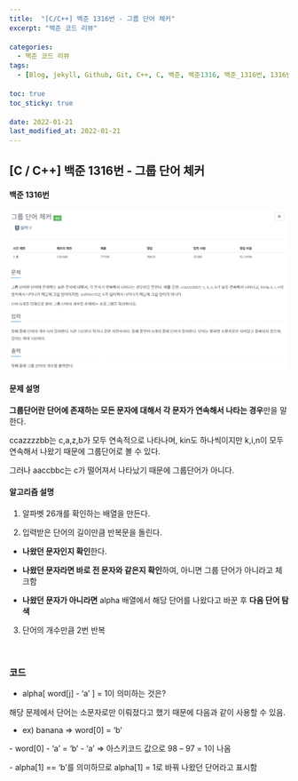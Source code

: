 ```yaml
---
title:  "[C/C++] 백준 1316번 - 그룹 단어 체커"
excerpt: "백준 코드 리뷰"

categories:
  - 백준 코드 리뷰
tags:
  - [Blog, jekyll, Github, Git, C++, C, 백준, 백준1316, 백준_1316번, 1316번, c++_1316번, 그룹단어체커]

toc: true
toc_sticky: true
 
date: 2022-01-21
last_modified_at: 2022-01-21
---
```


## [C / C++] 백준 1316번 - 그룹 단어 체커

#### 백준 1316번

![1316](../images/2021-01-21-1316-posting/1316.PNG)



#### 문제 설명

**그룹단어란 단어에 존재하는 모든 문자에 대해서 각 문자가 연속해서 나타는 경우**만을 말한다.

ccazzzzbb는 c,a,z,b가 모두 연속적으로 나타나며, kin도 하나씩이지만 k,i,n이 모두 연속해서 나왔기 때문에 그룹단어로 볼 수 있다.

그러나 aaccbbc는 c가 떨어져서 나타났기 때문에 그룹단어가 아니다.



#### 알고리즘 설명

1. 알파벳 26개를 확인하는 배열을 만든다.

2. 입력받은 단어의 길이만큼 반복문을 돌린다.

- **나왔던 문자인지 확인**한다.

- **나왔던 문자라면 바로 전 문자와 같은지 확인**하여, 아니면 그룹 단어가 아니라고 체크함

- **나왔던 문자가 아니라면** alpha 배열에서 해당 단어를 나왔다고 바꾼 후 **다음 단어 탐색**

3. 단어의 개수만큼 2번 반복

​    

### 코드

<script src="https://gist.github.com/2hyunjinn/7bef199e037192a88c83a162f68b486d.js"></script>

*  alpha[ word[j] - ‘a’ ] = 1이 의미하는 것은?

해당 문제에서 단어는 소문자로만 이뤄졌다고 했기 때문에 다음과 같이 사용할 수 있음.



* ex) banana => word[0] = ‘b’

\- word[0] - ‘a’ = ‘b’ - ‘a’ => 아스키코드 값으로 98 – 97 = 1이 나옴

\- alpha[1] == ‘b’를 의미하므로 alpha[1] = 1로 바꿔 나왔던 단어라고 표시함